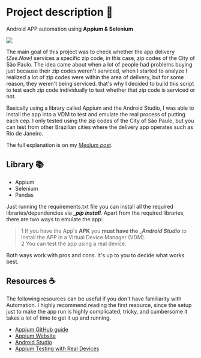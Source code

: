 # Project description 📜

Android APP automation using **Appium &amp; Selenium**

![](https://github.com/d99ss/ZNCeps/assets/24706768/b8497e83-69ad-42b5-8295-ad0d26ffaa7e)

The main goal of this project was to check whether the app delivery *(Zee.Now)* services a specific zip code, in this case, zip codes of the City of São Paulo. 
The idea came about when a lot of people had problems buying just because their zip codes weren't serviced, when I started to analyze I realized a lot of zip codes were within the area of delivery, but for some reason, they weren't being serviced. that's why I decided to build this script to test each zip code individually to test whether that zip code is serviced or not. 

Basically using a library called Appium and the Android Studio, I was able to install the app into a VDM to test and emulate the real process of putting each cep.
I only tested using the zip codes of the City of São Paulo, but you can test from other Brazilian cities where the delivery app operates such as Rio de Janeiro.

The full explanation is on my *[Medium post](https://img.shields.io/badge/Medium-12100E?style=for-the-badge&logo=medium&logoColor=white
)*.

## Library 📚 

- Appium
- Selenium 
- Pandas

Just running the requirements.txt file you can install all the required libraries/dependencies via **__pip install_**. 
Apart from the required libraries, there are two ways to emulate the app:

 >1 If you have the App's **APK** you **must have the __Android Studio_** to install the APP in a Virtual Device Manager (VDM).<br>
 >2 You can test the app using a real device.

  Both ways work with pros and cons. It's up to you to decide what works best.

## Resources ☕ 
The following resources can be useful if you don't have familiarity with Automation.
I highly recommend reading the first resource, since the setup just to make the app run is highly complicated, tricky, and cumbersome it takes a lot of time to get it up and running.

 - [Appium GitHub guide](https://github.com/clarabez/appium)
 - [Appium Website](https://appium.io/docs/en/2.1/)
 - [Android Studio](https://developer.android.com/studio?gclid=Cj0KCQjwi7GnBhDXARIsAFLvH4m_mNywnlThdLkd5YLBdBH_UtAF7_0WE_iXmyNCnqwByrqWKjTF9BMaApc0EALw_wcB&gclsrc=aw.ds)
 -  [Appium Testing with Real Devices](https://github.com/clarabez/appium)
